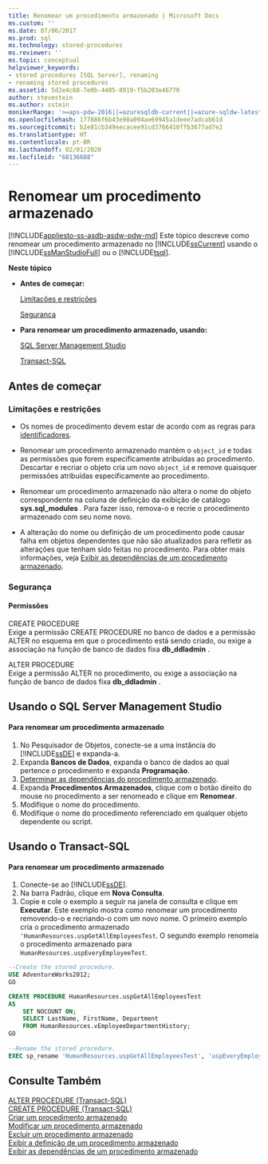 ```yaml
---
title: Renomear um procedimento armazenado | Microsoft Docs
ms.custom: ''
ms.date: 07/06/2017
ms.prod: sql
ms.technology: stored-procedures
ms.reviewer: ''
ms.topic: conceptual
helpviewer_keywords:
- stored procedures [SQL Server], renaming
- renaming stored procedures
ms.assetid: 5d2e4c68-7e0b-4405-8919-f5b203e46770
author: stevestein
ms.author: sstein
monikerRange: '>=aps-pdw-2016||=azuresqldb-current||=azure-sqldw-latest||>=sql-server-2016||=sqlallproducts-allversions||>=sql-server-linux-2017||=azuresqldb-mi-current'
ms.openlocfilehash: 177886f6b43e90a094ae69945a1deee7adcab61d
ms.sourcegitcommit: b2e81cb349eecacee91cd3766410ffb3677ad7e2
ms.translationtype: HT
ms.contentlocale: pt-BR
ms.lasthandoff: 02/01/2020
ms.locfileid: "68136688"
---
```

# <a name="rename-a-stored-procedure"></a>Renomear um procedimento armazenado
[!INCLUDE[appliesto-ss-asdb-asdw-pdw-md](../../includes/appliesto-ss-asdb-asdw-pdw-md.md)]
  Este tópico descreve como renomear um procedimento armazenado no [!INCLUDE[ssCurrent](../../includes/sscurrent-md.md)] usando o [!INCLUDE[ssManStudioFull](../../includes/ssmanstudiofull-md.md)] ou o [!INCLUDE[tsql](../../includes/tsql-md.md)].  
  
 **Neste tópico**  
  
-   **Antes de começar:**  
  
     [Limitações e restrições](#Restrictions)  
  
     [Segurança](#Security)  
  
-   **Para renomear um procedimento armazenado, usando:**  
  
     [SQL Server Management Studio](#SSMSProcedure)  
  
     [Transact-SQL](#TsqlProcedure)  
  
##  <a name="BeforeYouBegin"></a> Antes de começar  
  
###  <a name="Restrictions"></a> Limitações e restrições  
  
-   Os nomes de procedimento devem estar de acordo com as regras para [identificadores](../../relational-databases/databases/database-identifiers.md).  
  
-   Renomear um procedimento armazenado mantém o `object_id` e todas as permissões que forem especificamente atribuídas ao procedimento. Descartar e recriar o objeto cria um novo `object_id` e remove quaisquer permissões atribuídas especificamente ao procedimento.

-   Renomear um procedimento armazenado não altera o nome do objeto correspondente na coluna de definição da exibição de catálogo **sys.sql_modules** . Para fazer isso, remova-o e recrie o procedimento armazenado com seu nome novo.  

-   A alteração do nome ou definição de um procedimento pode causar falha em objetos dependentes que não são atualizados para refletir as alterações que tenham sido feitas no procedimento. Para obter mais informações, veja [Exibir as dependências de um procedimento armazenado](../../relational-databases/stored-procedures/view-the-dependencies-of-a-stored-procedure.md).  
  
###  <a name="Security"></a> Segurança  
  
####  <a name="Permissions"></a> Permissões  
 CREATE PROCEDURE  
 Exige a permissão CREATE PROCEDURE no banco de dados e a permissão ALTER no esquema em que o procedimento está sendo criado, ou exige a associação na função de banco de dados fixa **db_ddladmin** .  
  
 ALTER PROCEDURE  
 Exige a permissão ALTER no procedimento, ou exige a associação na função de banco de dados fixa **db_ddladmin** .  
  
##  <a name="SSMSProcedure"></a> Usando o SQL Server Management Studio  
  
#### <a name="to-rename-a-stored-procedure"></a>Para renomear um procedimento armazenado  
  
1.  No Pesquisador de Objetos, conecte-se a uma instância do [!INCLUDE[ssDE](../../includes/ssde-md.md)] e expanda-a.  
2.  Expanda **Bancos de Dados**, expanda o banco de dados ao qual pertence o procedimento e expanda **Programação**.  
3.  [Determinar as dependências do procedimento armazenado](../../relational-databases/stored-procedures/view-the-dependencies-of-a-stored-procedure.md).  
4.  Expanda **Procedimentos Armazenados**, clique com o botão direito do mouse no procedimento a ser renomeado e clique em **Renomear**.  
5.  Modifique o nome do procedimento.  
6.  Modifique o nome do procedimento referenciado em qualquer objeto dependente ou script.  
  
##  <a name="TsqlProcedure"></a> Usando o Transact-SQL  
  
#### <a name="to-rename-a-stored-procedure"></a>Para renomear um procedimento armazenado  
  
1.  Conecte-se ao [!INCLUDE[ssDE](../../includes/ssde-md.md)].  
2.  Na barra Padrão, clique em **Nova Consulta**.  
3.  Copie e cole o exemplo a seguir na janela de consulta e clique em **Executar**. Este exemplo mostra como renomear um procedimento removendo-o e recriando-o com um novo nome. O primeiro exemplo cria o procedimento armazenado `'HumanResources.uspGetAllEmployeesTest`. O segundo exemplo renomeia o procedimento armazenado para `HumanResources.uspEveryEmployeeTest`.  
  
```sql  
--Create the stored procedure.  
USE AdventureWorks2012;  
GO  

CREATE PROCEDURE HumanResources.uspGetAllEmployeesTest  
AS  
    SET NOCOUNT ON;  
    SELECT LastName, FirstName, Department  
    FROM HumanResources.vEmployeeDepartmentHistory;  
GO  
  
--Rename the stored procedure.  
EXEC sp_rename 'HumanResources.uspGetAllEmployeesTest', 'uspEveryEmployeeTest'; 
```  
  
## <a name="see-also"></a>Consulte Também  
 [ALTER PROCEDURE &#40;Transact-SQL&#41;](../../t-sql/statements/alter-procedure-transact-sql.md)   
 [CREATE PROCEDURE &#40;Transact-SQL&#41;](../../t-sql/statements/create-procedure-transact-sql.md)   
 [Criar um procedimento armazenado](../../relational-databases/stored-procedures/create-a-stored-procedure.md)   
 [Modificar um procedimento armazenado](../../relational-databases/stored-procedures/modify-a-stored-procedure.md)   
 [Excluir um procedimento armazenado](../../relational-databases/stored-procedures/delete-a-stored-procedure.md)   
 [Exibir a definição de um procedimento armazenado](../../relational-databases/stored-procedures/view-the-definition-of-a-stored-procedure.md)   
 [Exibir as dependências de um procedimento armazenado](../../relational-databases/stored-procedures/view-the-dependencies-of-a-stored-procedure.md)  
  
  
